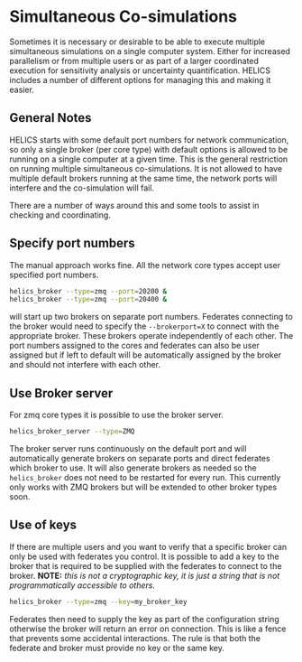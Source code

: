 # Simultaneous Co-simulations
Sometimes it is necessary or desirable to be able to execute multiple simultaneous simulations on a single computer system.  Either for increased parallelism or from multiple users or as part of a larger coordinated execution for sensitivity analysis or uncertainty quantification.  HELICS includes a number of different options for managing this and making it easier.  

## General Notes
HELICS starts with some default port numbers for network communication, so only a single broker (per core type) with default options is allowed to be running on a single computer at a given time.  This is the general restriction on running multiple simultaneous co-simulations.  It is not allowed to have multiple default brokers running at the same time, the network ports will interfere and the co-simulation will fail.  

There are a number of ways around this and some tools to assist in checking and coordinating.  

## Specify port numbers
The manual approach works fine.  All the network core types accept user specified port numbers.
```sh
helics_broker --type=zmq --port=20200 &
helics_broker --type=zmq --port=20400 &
```

will start up two brokers on separate port numbers.  Federates connecting to the broker would need to specify the `--brokerport=X` to connect with the appropriate broker.    These brokers operate independently of each other.   The port numbers assigned to the cores and federates can also be user assigned but if left to default will be automatically assigned by the broker and should not interfere with each other.  

## Use Broker server
For zmq core types it is possible to use the broker server.
```sh
helics_broker_server --type=ZMQ
```
The broker server runs continuously on the default port and will automatically generate brokers on separate ports and direct federates which broker to use.  It will also generate brokers as needed so the `helics_broker` does not need to be restarted for every run.  This currently only works with ZMQ brokers but will be extended to other broker types soon.  

## Use of keys
If there are multiple users and you want to verify that a specific broker can only be used with federates you control.  It is possible to add a key to the broker that is required to be supplied with the federates to connect to the broker.  **NOTE:** *this is not a cryptographic key, it is just a string that is not programmatically accessible to others.*  

```sh
helics_broker --type=zmq --key=my_broker_key
```
Federates then need to supply the key as part of the configuration string otherwise the broker will return an error on connection.  This is like a fence that prevents some accidental interactions.  The rule is that both the federate and broker must provide no key or the same key.  
